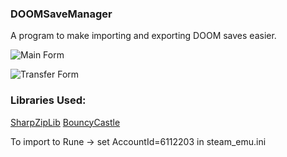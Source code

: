 ### DOOMSaveManager

A program to make importing and exporting DOOM saves easier.

![Main Form](https://ishr.ink/JACh5pLs)

![Transfer Form](https://ishr.ink/wODAQKya)

### Libraries Used:
[SharpZipLib](https://github.com/icsharpcode/SharpZipLib)
[BouncyCastle](http://www.bouncycastle.org/csharp/)

To import to Rune -> set AccountId=6112203 in steam_emu.ini
